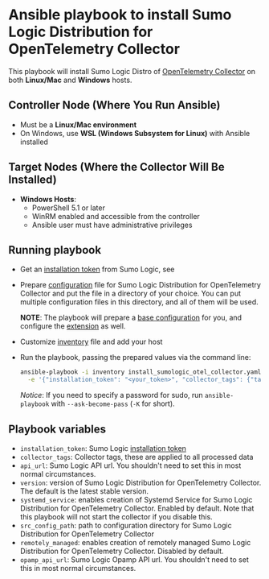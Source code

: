 # Ansible playbook to install Sumo Logic Distribution for OpenTelemetry Collector

This playbook will install Sumo Logic Distro of [OpenTelemetry Collector][otc_link] on both **Linux/Mac** and **Windows** hosts.

## Controller Node (Where You Run Ansible)

- Must be a **Linux/Mac environment**
- On Windows, use **WSL (Windows Subsystem for Linux)** with Ansible installed

## Target Nodes (Where the Collector Will Be Installed)

- **Windows Hosts**:
  - PowerShell 5.1 or later
  - WinRM enabled and accessible from the controller
  - Ansible user must have administrative privileges

## Running playbook

- Get an [installation token][installation_token] from Sumo Logic, see
- Prepare [configuration](../../docs/configuration.md) file for Sumo Logic Distribution for OpenTelemetry Collector and put the file in a directory of your choice. You can put multiple configuration files in this directory, and all of them will be used.

  **NOTE**: The playbook will prepare a [base configuration][base_configuration] for you, and configure the [extension][sumologicextension] as well.
- Customize [inventory](inventory) file and add your host
- Run the playbook, passing the prepared values via the command line:

    ```bash
    ansible-playbook -i inventory install_sumologic_otel_collector.yaml \
      -e '{"installation_token": "<your_token>", "collector_tags": {"tag_name": "tag_value"}, "src_config_path": "<your_config_path>"}'
    ```

  *Notice*: If you need to specify a password for sudo, run `ansible-playbook` with `--ask-become-pass` (`-K` for short).

## Playbook variables

- `installation_token`: Sumo Logic [installation token][installation_token]
- `collector_tags`: Collector tags, these are applied to all processed data
- `api_url`: Sumo Logic API url. You shouldn't need to set this in most normal circumstances.
- `version`: version of Sumo Logic Distribution for OpenTelemetry Collector. The default is the latest stable version.
- `systemd_service`: enables creation of Systemd Service for Sumo Logic Distribution for OpenTelemetry Collector. Enabled by default. Note that this playbook will not start the collector if you disable this.
- `src_config_path`: path to configuration directory for Sumo Logic Distribution for OpenTelemetry Collector
- `remotely_managed`: enables creation of remotely managed Sumo Logic Distribution for OpenTelemetry Collector. Disabled by default.
- `opamp_api_url`: Sumo Logic Opamp API url. You shouldn't need to set this in most normal circumstances.

[otc_link]: https://github.com/open-telemetry/opentelemetry-collector
[installation_token]: https://help.sumologic.com/docs/manage/security/installation-tokens/
[base_configuration]: ../sumologic.yaml
[sumologicextension]: https://github.com/open-telemetry/opentelemetry-collector-contrib/blob/v0.127.0/extension/sumologicextension
